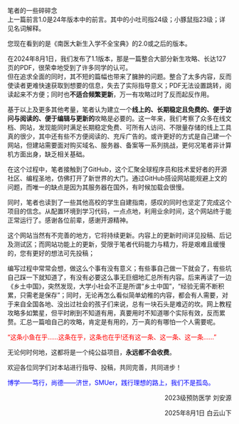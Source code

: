 笔者的一些碎碎念   
上一篇前言1.0是24年版本中的前言。其中的小吐司指24级；小豚鼠指23级；详见名词解释。

您现在看到的是《南医大新生入学不全宝典》的2.0或之后的版本。  

在2024年8月1日，我们发布了1.1版本，那是一篇整合大部分新生攻略、长达127页的PDF，很荣幸地受到了许多同学的认可。  
但在追求全面的同时，其不短的篇幅也带来了臃肿的问题。整合了太多内容，反而使读者更难快速获取到想要的信息，失去了实际指导意义；PDF无法设置跳转，阅读起来不方便；同时也**不适合频繁更新**，万一有攻略过时了反而起反作用。    

基于以上及更多其他考量，笔者认为建立一个**线上的、长期稳定且免费的、便于访问与阅读的、便于编辑与更新的**攻略是必要的。这一年来，我们考察了众多在线文档、网站，发现能同时满足长期稳定免费、可所有人访问、不限量存储的线上工具真的很少，其中还有些不方便阅读的、充斥广告的。或许更好的方式是自己建一个网站，但建站需要面对购买域名、服务器、备案等一系列挑战，更何况笔者非计算机方面出身，缺乏相关基础。

在这个过程中，笔者接触到了GitHub，这个汇聚全球程序员和技术爱好者的开源社区、编程圣地，仿佛打开了新世界的大门。通过GitHub搭设网站能规避上文的问题，而唯一的缺点是因为其服务器在国外，有时候加载会很慢。

同时，笔者也读到了一些其他高校的学生自建指南，感叹的同时也坚定了完成这个项目的信念。从配置环境到学习代码，一点点地，利用业余时间，这个网站终于能正常运行了。感谢各位前辈，感谢开源精神。

这个网站当然有不完善的地方，它将持续更新。内容上的更新时间详见投稿、后记及测试区；而网站功能上的更新，受限于笔者代码能力与精力，将是艰难且缓慢的，您有更好的想法可先投稿；

编写过程中常常会想，做这么个事有没有意义；有些事自己做一下就会了，有些坑自己踩一下就知道了，有没有必要这么事无巨细地汇总所有内容。后来再读了一边《乡土中国》，突然发现，大学小社会不正是所谓“乡土中国”，“经验无需不断积累，只需老是保存”；同时，无论再怎么看似简单幼稚的内容，都会有人需要，对于来自全国各地、没出过社会的孩子们来说，总有一块石头是难迈的坎。网上教程攻略多如繁星，但平时刷到不知道有用，真要用时不知道哪个实际有效，反而累赘。汇总一篇咱自己的攻略，肯定是有用的，万一真的有哪怕一个人需要呢。

<font color="red">“这条小鱼在乎……这条在乎，这条也在乎!还有这一条、这一条、这一条……”</font>  

无论何时何地，这都将是一个纯公益项目，**永远都不会收费**。

欢迎各位同学们对本站进行指导、投稿，共同完善，共同进步！

<p style="color:blue">博学——笃行，尚德——济世，SMUer，践行理想的路上，我们不是孤岛。</p>

<span style="display:block;text-align:right;"> 2023级预防医学 刘安源 

<span style="display:block;text-align:right;">2025年8月1日 白云山下